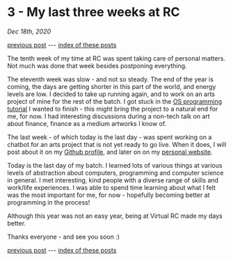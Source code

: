 # 3 - My last three weeks at RC
*Dec 18th, 2020*

[previous post](https://eviau.github.io/rc/two.html) --- [index of these posts](https://eviau.github.io/rc/)

The tenth week of my time at RC was spent taking care of personal matters. Not much was done that week besides postponing everything.

The eleventh week was slow - and not so steady. The end of the year is coming, the days are getting shorter in this part of the world, and energy levels are low. I decided to take up running again, and to work on an arts project of mine for the rest of the batch. I got stuck in the [OS programming tutorial](https://eviau.github.io/ecrits/os_programming.html) I wanted to finish - this might bring the project to a natural end for me, for now. I had interesting discussions during a non-tech talk on art about finance, finance as a medium artworks I know of.

The last week - of which today is the last day - was spent working on a chatbot for an arts project that is not yet ready to go live. When it does, I will post about it on my [Github profile](https://www.github.com/eviau), and later on on my [personal website](https://eviau.github.io).

Today is the last day of my batch. I learned lots of various things at various levels of abstraction about computers, programming and computer science in general. I met interesting, kind people with a diverse range of skills and work/life experiences. I was able to spend time learning about what I felt was the most important for me, for now - hopefully becoming better at programming in the process! 

Although this year was not an easy year, being at Virtual RC made my days better. 

Thanks everyone - and see you soon :)

[previous post](https://eviau.github.io/rc/two.html) --- [index of these posts](https://eviau.github.io/rc/)
